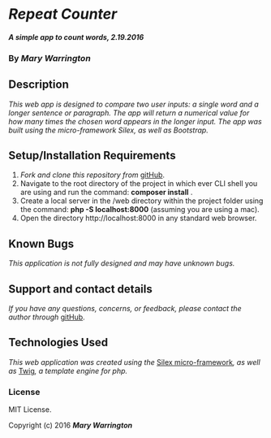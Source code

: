 # _Repeat Counter_

#### _A simple app to count words, 2.19.2016_

### By _**Mary Warrington**_

## Description

_This web app is designed to compare two user inputs: a single word and a longer sentence or paragraph. The app will return a numerical value for how many times the chosen word appears in the longer input. The app was built using the micro-framework Silex, as well as Bootstrap._

## Setup/Installation Requirements

1. _Fork and clone this repository from_ [gitHub](https://github.com/marywarrington/repeat-counter-Feb19-codereview.git).
2. Navigate to the root directory of the project in which ever CLI shell you are using and run the command: __composer install__ .
3. Create a local server in the /web directory within the project folder using the command: __php -S localhost:8000__ (assuming you are using a mac).
4. Open the directory http://localhost:8000 in any standard web browser.

## Known Bugs

_This application is not fully designed and may have unknown bugs._

## Support and contact details

_If you have any questions, concerns, or feedback, please contact the author through_ [gitHub](https://github.com/marywarrington/repeat-counter-Feb19-codereview.git).

## Technologies Used

_This web application was created using the_  [Silex micro-framework](http://silex.sensiolabs.org/)_, as well as_ [Twig](http://twig.sensiolabs.org/)_, a template engine for php._

### License

MIT License.

Copyright (c) 2016 **_Mary Warrington_**
